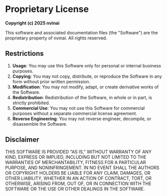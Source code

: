 # Proprietary License

**Copyright (c) 2025 nvinai**

This software and associated documentation files (the "Software") are the proprietary property of nvinai. All rights reserved.

## Restrictions

1. **Usage**: You may use this Software only for personal or internal business purposes.
2. **Copying**: You may not copy, distribute, or reproduce the Software in any form without prior written permission.
3. **Modification**: You may not modify, adapt, or create derivative works of the Software.
4. **Redistribution**: Redistribution of the Software, in whole or in part, is strictly prohibited.
5. **Commercial Use**: You may not use this Software for commercial purposes without a separate commercial license agreement.
6. **Reverse Engineering**: You may not reverse engineer, decompile, or disassemble the Software.

## Disclaimer

THIS SOFTWARE IS PROVIDED "AS IS," WITHOUT WARRANTY OF ANY KIND, EXPRESS OR IMPLIED, INCLUDING BUT NOT LIMITED TO THE WARRANTIES OF MERCHANTABILITY, FITNESS FOR A PARTICULAR PURPOSE, AND NONINFRINGEMENT. IN NO EVENT SHALL THE AUTHORS OR COPYRIGHT HOLDERS BE LIABLE FOR ANY CLAIM, DAMAGES, OR OTHER LIABILITY, WHETHER IN AN ACTION OF CONTRACT, TORT, OR OTHERWISE, ARISING FROM, OUT OF, OR IN CONNECTION WITH THE SOFTWARE OR THE USE OR OTHER DEALINGS IN THE SOFTWARE.
